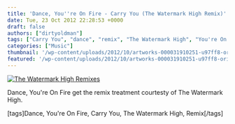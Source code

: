 ```yaml
---
title: 'Dance, You''re On Fire - Carry You (The Watermark High Remix)'
date: Tue, 23 Oct 2012 22:28:53 +0000
draft: false
authors: ["dirtyoldman"]
tags: ["Carry You", "dance", "remix", "The Watermark High", "You're On Fire"]
categories: ["Music"]
thumbnail: '/wp-content/uploads/2012/10/artworks-000031910251-u97ff8-original-150x150.jpg'
featured: '/wp-content/uploads/2012/10/artworks-000031910251-u97ff8-original-304x190.jpg'
---
```


[![](/wp-content/uploads/2012/10/artworks-000031910251-u97ff8-original.jpg "The Watermark High Remixes")](/2012/10/24/dance-youre-on-fire-carry-you-the-watermark-high-remix/artworks-000031910251-u97ff8-original/)

Dance, You're On Fire get the remix treatment courtesty of The Watermark High.

\[tags\]Dance, You're On Fire, Carry You, The Watermark High, Remix\[/tags\]